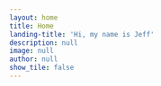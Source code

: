 ```yaml
---
layout: home
title: Home
landing-title: 'Hi, my name is Jeff'
description: null
image: null
author: null
show_tile: false
---
```


